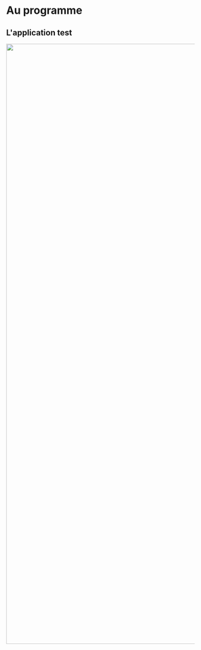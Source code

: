 <style>
  .application-41 {
    width: 1600px;
    height: auto;
  }
  </style>

# Au programme

## L'application test

<img src="./assets/images/00-school/application.png" class="application-41"  />
